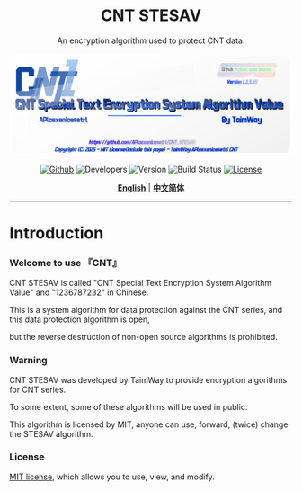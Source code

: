 <div align="center">
<h1>CNT STESAV</h1>
An encryption algorithm used to protect CNT data.<br><br>
<img src="wallpage.png"/><br>

[![Github](https://img.shields.io/badge/CNT-Github-gray.svg)](https://github.com/APlcexenicesetrl/CNT_STESAV) ![Developers](https://img.shields.io/badge/Developers-TaimWay-red.svg) ![Version](https://img.shields.io/badge/version-1.2-brightgreen.svg)  ![Build Status](https://img.shields.io/badge/build%20Status-Active,%20open%20source-brightgreen.svg) [![License](https://img.shields.io/badge/license-MIT-blue.svg)](https://github.com/APlcexenicesetrl/CNT_STESAV/blob/main/LICENSE)

[**English**](./README.md) | [**中文简体**](./readme(zh-cn).md)

</div>

---

# Introduction

### **Welcome to use 『CNT』**

CNT STESAV is called "CNT Special Text Encryption System Algorithm Value" and "1236787232" in Chinese.

This is a system algorithm for data protection against the CNT series, and this data protection algorithm is open,

but the reverse destruction of non-open source algorithms is prohibited.

### **Warning**

CNT STESAV was developed by TaimWay to provide encryption algorithms for CNT series.

To some extent, some of these algorithms will be used in public.

This algorithm is licensed by MIT, anyone can use, forward, (twice) change the STESAV algorithm.

### **License**

<a href="https://github.com/APlcexenicesetrl/CNT_STESAV/blob/main/LICENSE">MIT license</a>, which allows you to use, view, and modify.
